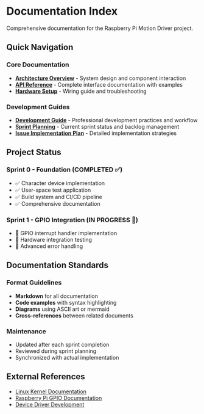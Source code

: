 # Documentation Index

Comprehensive documentation for the Raspberry Pi Motion Driver project.

## Quick Navigation

### Core Documentation
- **[Architecture Overview](architecture.md)** - System design and component interaction
- **[API Reference](api-reference.md)** - Complete interface documentation with examples
- **[Hardware Setup](hardware-setup.md)** - Wiring guide and troubleshooting

### Development Guides
- **[Development Guide](development-guide.md)** - Professional development practices and workflow
- **[Sprint Planning](sprint-planning.md)** - Current sprint status and backlog management
- **[Issue Implementation Plan](issue-implementation-plan.md)** - Detailed implementation strategies

## Project Status

### Sprint 0 - Foundation (COMPLETED ✅)
- ✅ Character device implementation
- ✅ User-space test application
- ✅ Build system and CI/CD pipeline
- ✅ Comprehensive documentation

### Sprint 1 - GPIO Integration (IN PROGRESS 🚧)
- 🚧 GPIO interrupt handler implementation
- 🚧 Hardware integration testing
- 🚧 Advanced error handling

## Documentation Standards

### Format Guidelines
- **Markdown** for all documentation
- **Code examples** with syntax highlighting
- **Diagrams** using ASCII art or mermaid
- **Cross-references** between related documents

### Maintenance
- Updated after each sprint completion
- Reviewed during sprint planning
- Synchronized with actual implementation

## External References

- [Linux Kernel Documentation](https://www.kernel.org/doc/html/latest/)
- [Raspberry Pi GPIO Documentation](https://www.raspberrypi.org/documentation/usage/gpio/)
- [Device Driver Development](https://lwn.net/Kernel/LDD3/)
